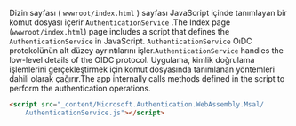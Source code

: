 <span data-ttu-id="0d448-101">Dizin sayfası ( `wwwroot/index.html` ) sayfası JavaScript içinde tanımlayan bir komut dosyası içerir `AuthenticationService` .</span><span class="sxs-lookup"><span data-stu-id="0d448-101">The Index page (`wwwroot/index.html`) page includes a script that defines the `AuthenticationService` in JavaScript.</span></span> <span data-ttu-id="0d448-102">`AuthenticationService` OıDC protokolünün alt düzey ayrıntılarını işler.</span><span class="sxs-lookup"><span data-stu-id="0d448-102">`AuthenticationService` handles the low-level details of the OIDC protocol.</span></span> <span data-ttu-id="0d448-103">Uygulama, kimlik doğrulama işlemlerini gerçekleştirmek için komut dosyasında tanımlanan yöntemleri dahili olarak çağırır.</span><span class="sxs-lookup"><span data-stu-id="0d448-103">The app internally calls methods defined in the script to perform the authentication operations.</span></span>

```html
<script src="_content/Microsoft.Authentication.WebAssembly.Msal/
    AuthenticationService.js"></script>
```
